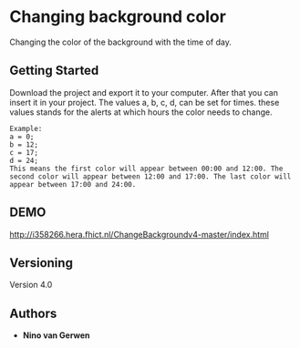 # Changing background color

Changing the color of the background with the time of day.

## Getting Started

Download the project and export it to your computer. After that you can insert it in your project. The values a, b, c, d, can be set for times. these values stands for the alerts at which hours the color needs to change.


```
Example:
a = 0;
b = 12;
c = 17;
d = 24;
This means the first color will appear between 00:00 and 12:00. The second color will appear between 12:00 and 17:00. The last color will appear between 17:00 and 24:00.
```
## DEMO
http://i358266.hera.fhict.nl/ChangeBackgroundv4-master/index.html

## Versioning

Version 4.0

## Authors

* **Nino van Gerwen**
